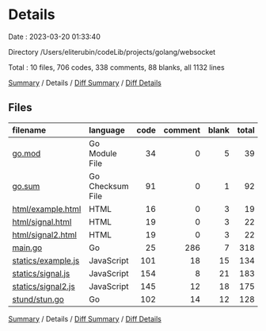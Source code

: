 # Details

Date : 2023-03-20 01:33:40

Directory /Users/eliterubin/codeLib/projects/golang/websocket

Total : 10 files,  706 codes, 338 comments, 88 blanks, all 1132 lines

[Summary](results.md) / Details / [Diff Summary](diff.md) / [Diff Details](diff-details.md)

## Files
| filename | language | code | comment | blank | total |
| :--- | :--- | ---: | ---: | ---: | ---: |
| [go.mod](/go.mod) | Go Module File | 34 | 0 | 5 | 39 |
| [go.sum](/go.sum) | Go Checksum File | 91 | 0 | 1 | 92 |
| [html/example.html](/html/example.html) | HTML | 16 | 0 | 3 | 19 |
| [html/signal.html](/html/signal.html) | HTML | 19 | 0 | 3 | 22 |
| [html/signal2.html](/html/signal2.html) | HTML | 19 | 0 | 3 | 22 |
| [main.go](/main.go) | Go | 25 | 286 | 7 | 318 |
| [statics/example.js](/statics/example.js) | JavaScript | 101 | 18 | 15 | 134 |
| [statics/signal.js](/statics/signal.js) | JavaScript | 154 | 8 | 21 | 183 |
| [statics/signal2.js](/statics/signal2.js) | JavaScript | 145 | 12 | 18 | 175 |
| [stund/stun.go](/stund/stun.go) | Go | 102 | 14 | 12 | 128 |

[Summary](results.md) / Details / [Diff Summary](diff.md) / [Diff Details](diff-details.md)